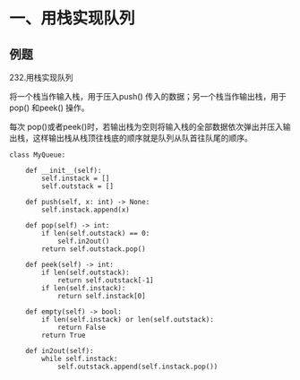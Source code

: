 # 一、用栈实现队列
## 例题

232.用栈实现队列

将一个栈当作输入栈，用于压入push() 传入的数据；另一个栈当作输出栈，用于 pop() 和peek() 操作。

每次 pop()或者peek()时，若输出栈为空则将输入栈的全部数据依次弹出并压入输出栈，这样输出栈从栈顶往栈底的顺序就是队列从队首往队尾的顺序。

```
class MyQueue:

    def __init__(self):
        self.instack = []
        self.outstack = []

    def push(self, x: int) -> None:
        self.instack.append(x)

    def pop(self) -> int:
        if len(self.outstack) == 0:
            self.in2out()
        return self.outstack.pop()

    def peek(self) -> int:
        if len(self.outstack):
            return self.outstack[-1]
        if len(self.instack):
            return self.instack[0]

    def empty(self) -> bool:
        if len(self.instack) or len(self.outstack):
            return False
        return True

    def in2out(self):
        while self.instack:
            self.outstack.append(self.instack.pop())
```
